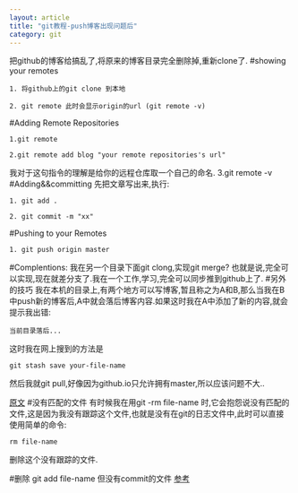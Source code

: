 ```yaml
---
layout: article
title: "git教程-push博客出现问题后"
category: git
---
```


把github的博客给搞乱了,将原来的博客目录完全删除掉,重新clone了.
#showing your remotes


	1. 将github上的git clone 到本地

	2. git remote 此时会显示origin的url (git remote -v)

#Adding Remote Repositories

	1.git remote

	2.git remote add blog "your remote repositories's url"
我对于这句指令的理解是给你的远程仓库取一个自己的命名.
	3.git remote -v
#Adding&&committing
 先把文章写出来,执行:

	1. git add .

	2. git commit -m "xx"

#Pushing to your Remotes

	1. git push origin master

#Complentions:
我在另一个目录下面git clong,实现git merge?
也就是说,完全可以实现,现在就差分支了.我在一个工作,学习,完全可以同步推到github上了.
#另外的技巧
我在本机的目录上,有两个地方可以写博客,暂且称之为A和B,那么当我在B中push新的博客后,A中就会落后博客内容.如果这时我在A中添加了新的内容,就会提示我出错:

	当前目录落后...

这时我在网上搜到的方法是

	git stash save your-file-name

然后我就git pull,好像因为github.io只允许拥有master,所以应该问题不大..

[原文](http://stackoverflow.com/questions/22424142/error-your-local-changes-to-the-following-files-would-be-overwritten-by-checkou)
#没有匹配的文件
有时候我在用git -rm file-name 时,它会抱怨说没有匹配的文件,这是因为我没有跟踪这个文件,也就是没有在git的日志文件中,此时可以直接使用简单的命令:

	rm file-name

删除这个没有跟踪的文件.

#删除 git add file-name 但没有commit的文件
[参考](http://stackoverflow.com/questions/348170/undo-git-add-before-commit)
